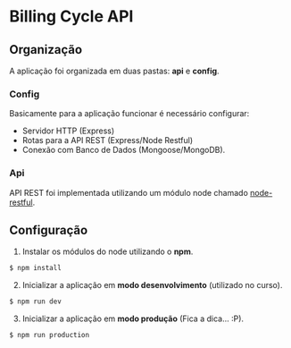 # Billing Cycle API

## Organização
A aplicação foi organizada em duas pastas: **api** e **config**.

### Config
Basicamente para a aplicação funcionar é necessário configurar:
- Servidor HTTP (Express)
- Rotas para a API REST (Express/Node Restful)
- Conexão com Banco de Dados (Mongoose/MongoDB).

### Api
API REST foi implementada utilizando um módulo node chamado [node-restful](https://github.com/baugarten/node-restful).

## Configuração

1. Instalar os módulos do node utilizando o **npm**.
```sh
$ npm install
```

2. Inicializar a aplicação em **modo desenvolvimento** (utilizado no curso).
```sh
$ npm run dev
```

3. Inicializar a aplicação em **modo produção** (Fica a dica... :P).
```sh
$ npm run production
```